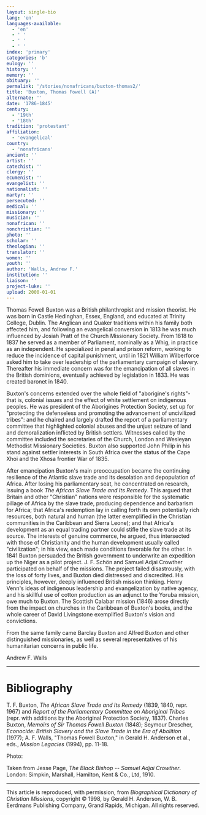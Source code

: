 ```yaml
---
layout: single-bio
lang: 'en'
languages-available:
  - 'en'
  - ' '
  - ' '
  - ' '
index: 'primary'
categories: 'b'
eulogy: ''
history: ''
memory: ''
obituary: ''
permalink: '/stories/nonafricans/buxton-thomas2/'
title: 'Buxton, Thomas Fowell (A)'
alternate: ''
date: '1786-1845'
century:
  - '19th'
  - '18th'
tradition: 'protestant'
affiliation:
  - 'evangelical'
country:
  - 'nonafricans'
ancient: ''
artist: ''
catechist: ''
clergy: ''
ecumenist: ''
evangelist: ''
nationalist: ''
martyr: ''
persecuted: ''
medical: ''
missionary: ''
musician: ''
nonafrican: ''
nonchristian: ''
photo: ''
scholar: ''
theologian: ''
translator: ''
women: ''
youth: ''
author: 'Walls, Andrew F.'
institution: ''
liaison: ''
project-luke: ''
upload: 2000-01-01
---
```



Thomas Fowell Buxton was a British philanthropist and mission theorist. He was born in Castle Hedinghan, Essex, England, and educated at Trinity College, Dublin. The Anglican and Quaker traditions within his family both affected him, and following an evangelical conversion in 1813 he was much influenced by Josiah Pratt of the Church Missionary Society. From 1818 to 1837 he served as a member of Parliament, nominally as a Whig, in practice as an independent. He specialized in penal and prison reform, working to reduce the incidence of capital punishment, until in 1821 William Wilberforce asked him to take over leadership of the parliamentary campaign of slavery. Thereafter his immediate concern was for the emancipation of all slaves in the British dominions, eventually achieved by legislation in 1833. He was created baronet in 1840.

Buxton's concerns extended over the whole field of "aborigine's rights"-that is, colonial issues and the effect of white settlement on indigenous peoples. He was president of the Aborigines Protection Society, set up for "protecting the defenseless and promoting the advancement of uncivilized tribes": and he chaired and largely drafted the report of a parliamentary committee that highlighted colonial abuses and the unjust seizure of land and demoralization inflicted by British settlers. Witnesses called by the committee included the secretaries of the Church, London and Wesleyan Methodist Missionary Societies. Buxton also supported John Philip in his stand against settler interests in South Africa over the status of the Cape Xhoi and the Xhosa frontier War of 1835.

After emancipation Buxton's main preoccupation became the continuing resilience of the Atlantic slave trade and its desolation and depopulation of Africa. After losing his parliamentary seat, he concentrated on research, issuing a book *The African Slave Trade and Its Remedy*. This argued that Britain and other "Christian" nations were responsible for the systematic pillage of Africa by the slave trade, producing dependence and barbarism for Africa; that Africa's redemption lay in calling forth its own potentially rich resources, both natural and human (the latter exemplified in the Christian communities in the Caribbean and Sierra Leone); and that Africa's development as an equal trading partner could stifle the slave trade at its source. The interests of genuine commerce, he argued, thus intersected with those of Christianity and the human development usually called "civilization"; in his view, each made conditions favorable for the other. In 1841 Buxton persuaded the British government to underwrite an expedition up the Niger as a pilot project. J. F. Schön and Samuel Adjai Crowther participated on behalf of the missions. The project failed disastrously, with the loss of forty lives, and Buxton died distressed and discredited. His principles, however, deeply influenced British mission thinking. Henry Venn's ideas of indigenous leadership and evangelization by native agency, and his skillful use of cotton production as an adjunct to the Yoruba mission, owe much to Buxton. The Scottish Calabar mission (1846) arose directly from the impact on churches in the Caribbean of Buxton's books, and the whole career of David Livingstone exemplified Buxton's vision and convictions.

From the same family came Barclay Buxton and Alfred Buxton and other distinguished missionaries, as well as several representatives of his humanitarian concerns in public life.

Andrew F. Walls

---

# Bibliography

T. F. Buxton, *The African Slave Trade and Its Remedy* (1839, 1840, repr. 1967) and *Report of the Parliamentary Committee on Aboriginal Tribes* (repr. with additions by the Aboriginal Protection Society, 1837). Charles Buxton, *Memoirs of Sir Thomas Fowell Buxton* (1848); Seymour Drescher, *Econocide: British Slavery and the Slave Trade in the Era of Abolition* (1977); A. F. Walls, "Thomas Fowell Buxton," in Gerald H. Anderson et al., eds., *Mission Legacies* (1994), pp. 11-18.

Photo:

Taken from Jesse Page, *The Black Bishop -- Samuel  Adjai Crowther*. London: Simpkin, Marshall, Hamilton, Kent & Co., Ltd, 1910.

---

This article is reproduced, with permission, from *Biographical Dictionary of Christian Missions*, copyright © 1998, by Gerald H. Anderson, W. B. Eerdmans Publishing Company, Grand Rapids, Michigan. All rights reserved.